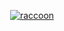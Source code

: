 <!-- ## Hi there 👋 -->
<!-- raccoons! -->
<!--

**Here are some ideas to get you started:**

🙋‍♀️ A short introduction - what is your organization all about?
🌈 Contribution guidelines - how can the community get involved?
👩‍💻 Useful resources - where can the community find your docs? Is there anything else the community should know?
🍿 Fun facts - what does your team eat for breakfast?
🧙 Remember, you can do mighty things with the power of [Markdown](https://docs.github.com/github/writing-on-github/getting-started-with-writing-and-formatting-on-github/basic-writing-and-formatting-syntax)
-->

<div align="center">
  <!--
    <a href="https://discord.com/users/90431685472038912" target="_blank">
      <img alt="discord card profile"src="https://lanyard.kyrie25.me/api/90431685472038912?idleMessage=Just%20chillin'%20at%20the%20moment..." />
    </a>
  -->
  
  [![raccoon](https://user-images.githubusercontent.com/57343545/209951241-71d3b024-c603-41ab-8370-ff7c93467d8b.png)](https://github.com/plskz)
  
</div>


